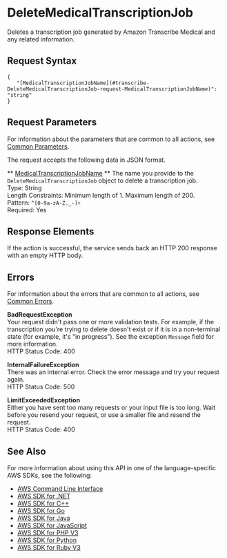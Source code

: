 # DeleteMedicalTranscriptionJob<a name="API_DeleteMedicalTranscriptionJob"></a>

Deletes a transcription job generated by Amazon Transcribe Medical and any related information\.

## Request Syntax<a name="API_DeleteMedicalTranscriptionJob_RequestSyntax"></a>

```
{
   "[MedicalTranscriptionJobName](#transcribe-DeleteMedicalTranscriptionJob-request-MedicalTranscriptionJobName)": "string"
}
```

## Request Parameters<a name="API_DeleteMedicalTranscriptionJob_RequestParameters"></a>

For information about the parameters that are common to all actions, see [Common Parameters](CommonParameters.md)\.

The request accepts the following data in JSON format\.

 ** [MedicalTranscriptionJobName](#API_DeleteMedicalTranscriptionJob_RequestSyntax) **   <a name="transcribe-DeleteMedicalTranscriptionJob-request-MedicalTranscriptionJobName"></a>
The name you provide to the `DeleteMedicalTranscriptionJob` object to delete a transcription job\.  
Type: String  
Length Constraints: Minimum length of 1\. Maximum length of 200\.  
Pattern: `^[0-9a-zA-Z._-]+`   
Required: Yes

## Response Elements<a name="API_DeleteMedicalTranscriptionJob_ResponseElements"></a>

If the action is successful, the service sends back an HTTP 200 response with an empty HTTP body\.

## Errors<a name="API_DeleteMedicalTranscriptionJob_Errors"></a>

For information about the errors that are common to all actions, see [Common Errors](CommonErrors.md)\.

 **BadRequestException**   
Your request didn't pass one or more validation tests\. For example, if the transcription you're trying to delete doesn't exist or if it is in a non\-terminal state \(for example, it's "in progress"\)\. See the exception `Message` field for more information\.  
HTTP Status Code: 400

 **InternalFailureException**   
There was an internal error\. Check the error message and try your request again\.  
HTTP Status Code: 500

 **LimitExceededException**   
Either you have sent too many requests or your input file is too long\. Wait before you resend your request, or use a smaller file and resend the request\.  
HTTP Status Code: 400

## See Also<a name="API_DeleteMedicalTranscriptionJob_SeeAlso"></a>

For more information about using this API in one of the language\-specific AWS SDKs, see the following:
+  [AWS Command Line Interface](https://docs.aws.amazon.com/goto/aws-cli/transcribe-2017-10-26/DeleteMedicalTranscriptionJob) 
+  [AWS SDK for \.NET](https://docs.aws.amazon.com/goto/DotNetSDKV3/transcribe-2017-10-26/DeleteMedicalTranscriptionJob) 
+  [AWS SDK for C\+\+](https://docs.aws.amazon.com/goto/SdkForCpp/transcribe-2017-10-26/DeleteMedicalTranscriptionJob) 
+  [AWS SDK for Go](https://docs.aws.amazon.com/goto/SdkForGoV1/transcribe-2017-10-26/DeleteMedicalTranscriptionJob) 
+  [AWS SDK for Java](https://docs.aws.amazon.com/goto/SdkForJava/transcribe-2017-10-26/DeleteMedicalTranscriptionJob) 
+  [AWS SDK for JavaScript](https://docs.aws.amazon.com/goto/AWSJavaScriptSDK/transcribe-2017-10-26/DeleteMedicalTranscriptionJob) 
+  [AWS SDK for PHP V3](https://docs.aws.amazon.com/goto/SdkForPHPV3/transcribe-2017-10-26/DeleteMedicalTranscriptionJob) 
+  [AWS SDK for Python](https://docs.aws.amazon.com/goto/boto3/transcribe-2017-10-26/DeleteMedicalTranscriptionJob) 
+  [AWS SDK for Ruby V3](https://docs.aws.amazon.com/goto/SdkForRubyV3/transcribe-2017-10-26/DeleteMedicalTranscriptionJob) 